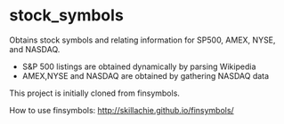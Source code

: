 stock_symbols
=============

Obtains stock symbols and relating information for SP500, AMEX, NYSE, and NASDAQ.

 * S&P 500 listings are obtained dynamically by parsing Wikipedia
 * AMEX,NYSE and NASDAQ are obtained by gathering NASDAQ data

This project is initially cloned from finsymbols.

How to use finsymbols: http://skillachie.github.io/finsymbols/

